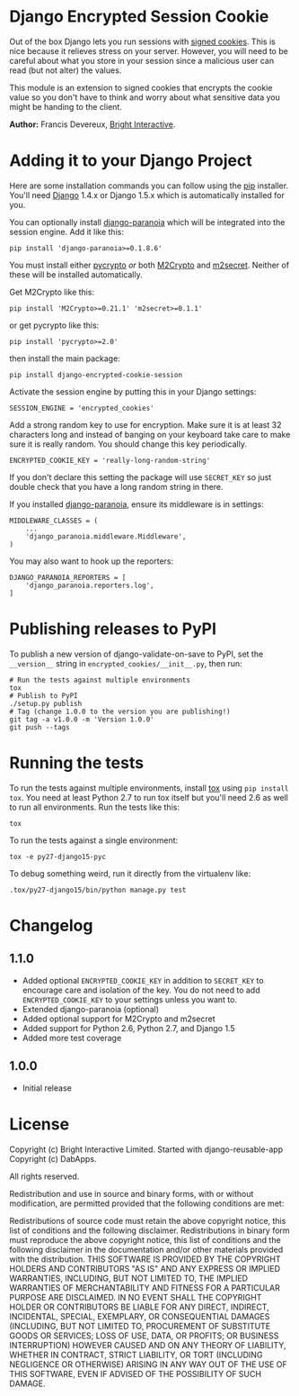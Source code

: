 Django Encrypted Session Cookie
===============================

Out of the box Django lets you run sessions with
[signed cookies](https://docs.djangoproject.com/en/dev/topics/http/sessions/#using-cookie-based-sessions).
This is nice because it relieves stress on your server.
However, you will need to be careful about what you store in your session since
a malicious user can read (but not alter) the values.

This module is an extension to signed cookies that encrypts the cookie value
so you don't have to think and worry about what sensitive data you might be
handing to the client.

**Author:** Francis Devereux, [Bright Interactive][1].

Adding it to your Django Project
================================

Here are some installation commands you can follow using the
[pip](http://www.pip-installer.org/) installer.
You'll need
[Django](https://djangoproject.com/) 1.4.x or Django 1.5.x
which is automatically installed for you.

You can optionally install [django-paranoia][2] which will be
integrated into the session engine. Add it like this:

    pip install 'django-paranoia>=0.1.8.6'

You must install either
[pycrypto](https://pypi.python.org/pypi/pycrypto)
*or* both
[M2Crypto](https://pypi.python.org/pypi/M2Crypto)
and [m2secret](https://pypi.python.org/pypi/m2secret).
Neither of these will be installed automatically.

Get M2Crypto like this:

    pip install 'M2Crypto>=0.21.1' 'm2secret>=0.1.1'

or get pycrypto like this:

    pip install 'pycrypto>=2.0'

then install the main package:

    pip install django-encrypted-cookie-session

Activate the session engine by putting this in your Django settings:

    SESSION_ENGINE = 'encrypted_cookies'

Add a strong random key to use for encryption. Make sure it is at least 32
characters long and instead of banging on your keyboard take care to make sure
it is really random. You should change this key periodically.

    ENCRYPTED_COOKIE_KEY = 'really-long-random-string'

If you don't declare this setting the package will use `SECRET_KEY` so just
double check that you have a long random string in there.

If you installed [django-paranoia][2], ensure its middleware is in settings:

    MIDDLEWARE_CLASSES = (
        ...
        'django_paranoia.middleware.Middleware',
    )

You may also want to hook up the reporters:

    DJANGO_PARANOIA_REPORTERS = [
        'django_paranoia.reporters.log',
    ]


Publishing releases to PyPI
===========================

To publish a new version of django-validate-on-save to PyPI, set the
`__version__` string in `encrypted_cookies/__init__.py`, then run:

    # Run the tests against multiple environments
    tox
    # Publish to PyPI
    ./setup.py publish
    # Tag (change 1.0.0 to the version you are publishing!)
    git tag -a v1.0.0 -m 'Version 1.0.0'
    git push --tags


Running the tests
=================

To run the tests against multiple environments, install
[tox](http://tox.readthedocs.org/) using
`pip install tox`. You need at least Python 2.7 to run tox itself but you'll
need 2.6 as well to run all environments. Run the tests like this:

    tox

To run the tests against a single environment:

    tox -e py27-django15-pyc

To debug something weird, run it directly from the virtualenv like:

    .tox/py27-django15/bin/python manage.py test

Changelog
=========

1.1.0
-----

* Added optional `ENCRYPTED_COOKIE_KEY` in addition to `SECRET_KEY` to encourage
  care and isolation of the key. You do not need to add `ENCRYPTED_COOKIE_KEY` to
  your settings unless you want to.
* Extended django-paranoia (optional)
* Added optional support for M2Crypto and m2secret
* Added support for Python 2.6, Python 2.7, and Django 1.5
* Added more test coverage

1.0.0
-----

* Initial release

License
=======

Copyright (c) Bright Interactive Limited.
Started with django-reusable-app Copyright (c) DabApps.

All rights reserved.

Redistribution and use in source and binary forms, with or without
modification, are permitted provided that the following conditions are met:

Redistributions of source code must retain the above copyright notice, this
list of conditions and the following disclaimer.
Redistributions in binary form must reproduce the above copyright notice, this
list of conditions and the following disclaimer in the documentation and/or
other materials provided with the distribution.
THIS SOFTWARE IS PROVIDED BY THE COPYRIGHT HOLDERS AND CONTRIBUTORS "AS IS" AND
ANY EXPRESS OR IMPLIED WARRANTIES, INCLUDING, BUT NOT LIMITED TO, THE IMPLIED
WARRANTIES OF MERCHANTABILITY AND FITNESS FOR A PARTICULAR PURPOSE ARE
DISCLAIMED. IN NO EVENT SHALL THE COPYRIGHT HOLDER OR CONTRIBUTORS BE LIABLE
FOR ANY DIRECT, INDIRECT, INCIDENTAL, SPECIAL, EXEMPLARY, OR CONSEQUENTIAL
DAMAGES (INCLUDING, BUT NOT LIMITED TO, PROCUREMENT OF SUBSTITUTE GOODS OR
SERVICES; LOSS OF USE, DATA, OR PROFITS; OR BUSINESS INTERRUPTION) HOWEVER
CAUSED AND ON ANY THEORY OF LIABILITY, WHETHER IN CONTRACT, STRICT LIABILITY,
OR TORT (INCLUDING NEGLIGENCE OR OTHERWISE) ARISING IN ANY WAY OUT OF THE USE
OF THIS SOFTWARE, EVEN IF ADVISED OF THE POSSIBILITY OF SUCH DAMAGE.

[1]: http://www.bright-interactive.com/
[2]: https://pypi.python.org/pypi/django-paranoia
